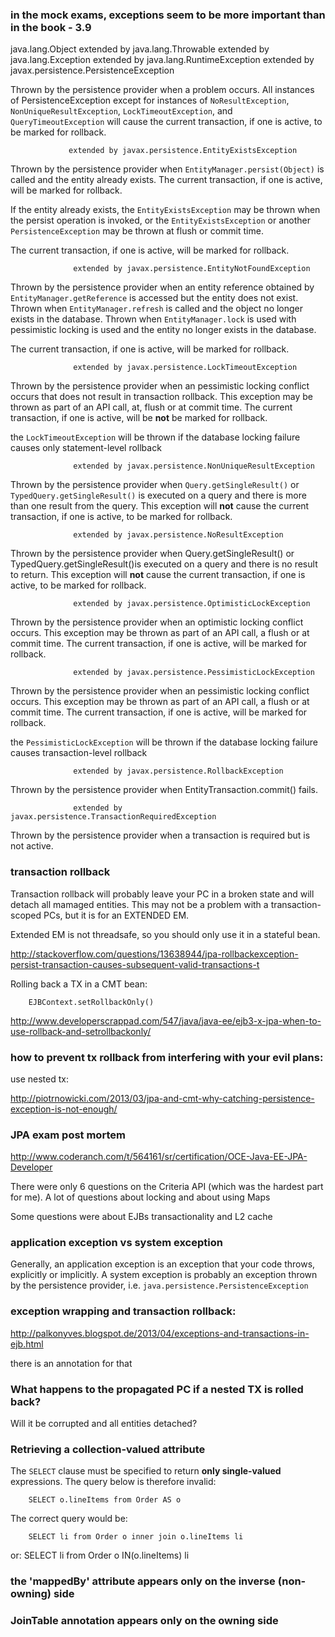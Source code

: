 ### in the mock exams, exceptions seem to be more important than in the book - 3.9

java.lang.Object
  extended by java.lang.Throwable
      extended by java.lang.Exception
          extended by java.lang.RuntimeException
              extended by javax.persistence.PersistenceException

Thrown by the persistence provider when a problem occurs. All instances of PersistenceException except for instances of `NoResultException`, `NonUniqueResultException`, `LockTimeoutException`, and `QueryTimeoutException` will cause the current transaction, if one is active, to be marked for rollback. 

                 extended by javax.persistence.EntityExistsException

Thrown by the persistence provider when `EntityManager.persist(Object)` is called and the entity already exists. The current transaction, if one is active, will be marked for rollback.

If the entity already exists, the `EntityExistsException` may be thrown when the persist operation is invoked, or the `EntityExistsException` or another `PersistenceException` may be thrown at flush or commit time.

The current transaction, if one is active, will be marked for rollback. 

                  extended by javax.persistence.EntityNotFoundException

 Thrown by the persistence provider when an entity reference obtained by `EntityManager.getReference` is accessed but the entity does not exist. Thrown when `EntityManager.refresh` is called and the object no longer exists in the database. Thrown when `EntityManager.lock` is used with pessimistic locking is used and the entity no longer exists in the database.

The current transaction, if one is active, will be marked for rollback. 

                  extended by javax.persistence.LockTimeoutException

Thrown by the persistence provider when an pessimistic locking conflict occurs that does not result in transaction rollback. This exception may be thrown as part of an API call, at, flush or at commit time. The current transaction, if one is active, will be **not** be marked for rollback. 

 the `LockTimeoutException` will be thrown if the database locking failure causes only statement-level rollback 

                  extended by javax.persistence.NonUniqueResultException

Thrown by the persistence provider when `Query.getSingleResult()` or `TypedQuery.getSingleResult()` is executed on a query and there is more than one result from the query. This exception will **not** cause the current transaction, if one is active, to be marked for rollback. 

                  extended by javax.persistence.NoResultException

Thrown by the persistence provider when Query.getSingleResult() or TypedQuery.getSingleResult()is executed on a query and there is no result to return. This exception will **not** cause the current transaction, if one is active, to be marked for rollback. 

                  extended by javax.persistence.OptimisticLockException

Thrown by the persistence provider when an optimistic locking conflict occurs. This exception may be thrown as part of an API call, a flush or at commit time. The current transaction, if one is active, will be marked for rollback.

                  extended by javax.persistence.PessimisticLockException

Thrown by the persistence provider when an pessimistic locking conflict occurs. This exception may be thrown as part of an API call, a flush or at commit time. The current transaction, if one is active, will be marked for rollback. 

 the `PessimisticLockException` will be thrown if the database locking failure causes transaction-level rollback 

                  extended by javax.persistence.RollbackException

Thrown by the persistence provider when EntityTransaction.commit() fails. 

                  extended by javax.persistence.TransactionRequiredException

Thrown by the persistence provider when a transaction is required but is not active. 

### transaction rollback

Transaction rollback will probably leave your PC in a broken state and will detach all mamaged entities. This may not be a problem with a transaction-scoped PCs, but it is for an EXTENDED EM. 

Extended EM is not threadsafe, so you should only use it in a stateful bean.

http://stackoverflow.com/questions/13638944/jpa-rollbackexception-persist-transaction-causes-subsequent-valid-transactions-t 

Rolling back a TX in a CMT bean:

        EJBContext.setRollbackOnly()

http://www.developerscrappad.com/547/java/java-ee/ejb3-x-jpa-when-to-use-rollback-and-setrollbackonly/


### how to prevent tx rollback from interfering with your evil plans:

use nested tx:

http://piotrnowicki.com/2013/03/jpa-and-cmt-why-catching-persistence-exception-is-not-enough/

### JPA exam post mortem

http://www.coderanch.com/t/564161/sr/certification/OCE-Java-EE-JPA-Developer

There were only 6 questions on the Criteria API (which was the hardest part for me). A lot of questions about locking and about using Maps

Some questions were about EJBs transactionality and L2 cache

### application exception vs system exception

Generally, an application exception is an exception that your code throws, explicitly or implicitly. A system exception is probably an exception thrown by the persistence provider, i.e. `java.persistence.PersistenceException`

### exception wrapping and transaction rollback:

http://palkonyves.blogspot.de/2013/04/exceptions-and-transactions-in-ejb.html

there is an annotation for that

### What happens to the propagated PC if a nested TX is rolled back?

Will it be corrupted and all entities detached?

### Retrieving a collection-valued attribute

The `SELECT` clause must be specified to return **only single-valued** expressions. The query below is therefore invalid:

        SELECT o.lineItems from Order AS o

The correct query would be: 

        SELECT li from Order o inner join o.lineItems li
or:
        SELECT li from Order o IN(o.lineItems) li


### the 'mappedBy' attribute appears only on the inverse (non-owning) side

### JoinTable annotation appears only on the owning side
